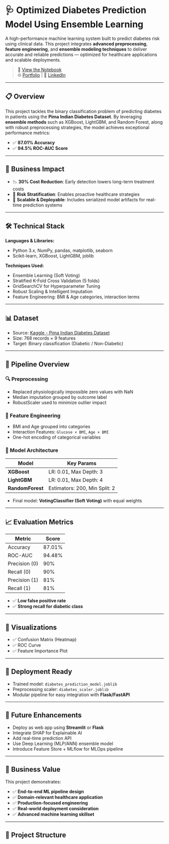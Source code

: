 # 🩺 Optimized Diabetes Prediction Model Using Ensemble Learning

A high-performance machine learning system built to predict diabetes risk using clinical data. This project integrates **advanced preprocessing**, **feature engineering**, and **ensemble modeling techniques** to deliver accurate and reliable predictions — optimized for healthcare applications and scalable deployments.

> 📘 [View the Notebook](https://github.com/Aamod007/ML/blob/main/Optimized_Diabetes_Prediction_Model.ipynb)  
> 🌐 [Portfolio](https://embedded-dev.netlify.app) | 🔗 [LinkedIn](https://www.linkedin.com/in/aamod-kumar-9882782ab/)

---

## 📋 Overview

This project tackles the binary classification problem of predicting diabetes in patients using the **Pima Indian Diabetes Dataset**. By leveraging **ensemble methods** such as XGBoost, LightGBM, and Random Forest, along with robust preprocessing strategies, the model achieves exceptional performance metrics:

- ✅ **87.01% Accuracy**  
- ✅ **94.5% ROC-AUC Score**

---

## 🎯 Business Impact

- 📉 **30% Cost Reduction**: Early detection lowers long-term treatment costs  
- 🧠 **Risk Stratification**: Enables proactive healthcare strategies  
- 🔁 **Scalable & Deployable**: Includes serialized model artifacts for real-time prediction systems

---

## 🛠️ Technical Stack

**Languages & Libraries:**  
- Python 3.x, NumPy, pandas, matplotlib, seaborn  
- Scikit-learn, XGBoost, LightGBM, joblib

**Techniques Used:**  
- Ensemble Learning (Soft Voting)  
- Stratified K-Fold Cross Validation (5 folds)  
- GridSearchCV for Hyperparameter Tuning  
- Robust Scaling & Intelligent Imputation  
- Feature Engineering: BMI & Age categories, interaction terms  

---

## 📊 Dataset

- Source: [Kaggle - Pima Indian Diabetes Dataset](https://www.kaggle.com/datasets/uciml/pima-indians-diabetes-database)  
- Size: 768 records × 9 features  
- Target: Binary classification (Diabetic / Non-Diabetic)

---

## 🔧 Pipeline Overview

### 🔍 Preprocessing
- Replaced physiologically impossible zero values with NaN
- Median imputation grouped by outcome label
- RobustScaler used to minimize outlier impact

### 🧬 Feature Engineering
- BMI and Age grouped into categories  
- Interaction Features: `Glucose × BMI`, `Age × BMI`  
- One-hot encoding of categorical variables  

### 🧠 Model Architecture

| Model         | Key Params                     |
|---------------|--------------------------------|
| **XGBoost**   | LR: 0.01, Max Depth: 3         |
| **LightGBM**  | LR: 0.01, Max Depth: 4         |
| **RandomForest** | Estimators: 200, Min Split: 2 |

- Final model: **VotingClassifier (Soft Voting)** with equal weights

---

## 📈 Evaluation Metrics

| Metric         | Score     |
|----------------|-----------|
| Accuracy       | 87.01%    |
| ROC-AUC        | 94.48%    |
| Precision (0)  | 90%       |
| Recall (0)     | 90%       |
| Precision (1)  | 81%       |
| Recall (1)     | 81%       |

- ✅ **Low false positive rate**
- ✅ **Strong recall for diabetic class**

---

## 🎨 Visualizations

- ✅ Confusion Matrix (Heatmap)  
- ✅ ROC Curve  
- ✅ Feature Importance Plot  

---

## 💾 Deployment Ready

- Trained model: `diabetes_prediction_model.joblib`  
- Preprocessing scaler: `diabetes_scaler.joblib`  
- Modular pipeline for easy integration with **Flask/FastAPI**

---

## 🚀 Future Enhancements

- Deploy as web app using **Streamlit** or **Flask**  
- Integrate SHAP for Explainable AI  
- Add real-time prediction API  
- Use Deep Learning (MLP/ANN) ensemble model  
- Introduce Feature Store + MLflow for MLOps pipeline

---

## 💼 Business Value

This project demonstrates:

- ✅ **End-to-end ML pipeline design**
- ✅ **Domain-relevant healthcare application**
- ✅ **Production-focused engineering**
- ✅ **Real-world deployment consideration**
- ✅ **Advanced machine learning skillset**

---

## 📂 Project Structure

